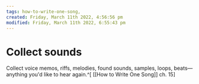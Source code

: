 ```yaml
---
tags: how-to-write-one-song, 
created: Friday, March 11th 2022, 4:56:56 pm
modified: Friday, March 11th 2022, 6:55:43 pm
---
```


# Collect sounds
Collect voice memos, riffs, melodies, found sounds, samples, loops, beats—anything you'd like to hear again.^[ [[How to Write One Song]] ch. 15]